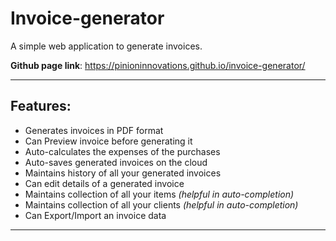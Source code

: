 # Invoice-generator

A simple web application to generate invoices.

**Github page link**: https://pinioninnovations.github.io/invoice-generator/

---

## Features:

* Generates invoices in PDF format
* Can Preview invoice before generating it
* Auto-calculates the expenses of the purchases
* Auto-saves generated invoices on the cloud
* Maintains history of all your generated invoices
* Can edit details of a generated invoice
* Maintains collection of all your items _(helpful in auto-completion)_
* Maintains collection of all your clients _(helpful in auto-completion)_
* Can Export/Import an invoice data

---
